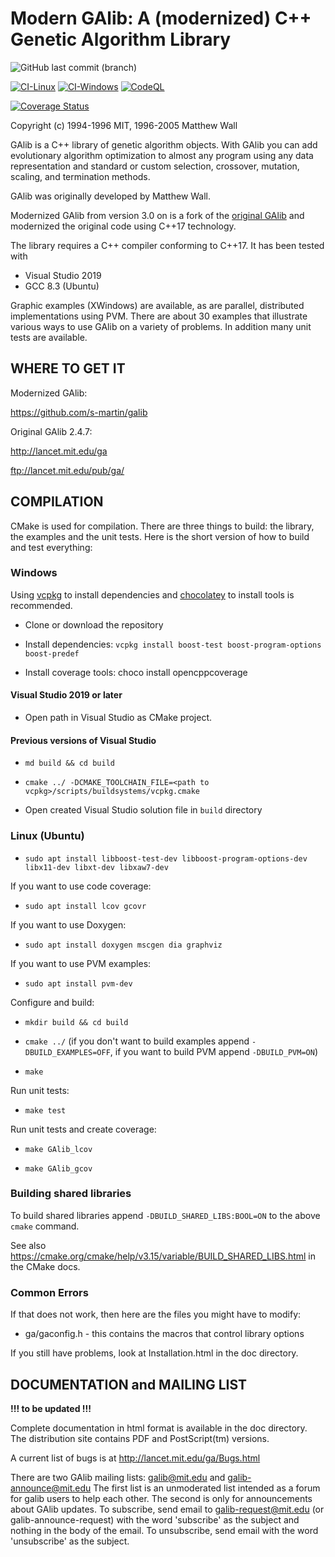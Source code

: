 # Modern GAlib: A (modernized) C++ Genetic Algorithm Library

![GitHub last commit (branch)](https://img.shields.io/github/last-commit/s-martin/galib/master)

[![CI-Linux](https://github.com/s-martin/galib/actions/workflows/ci-linux.yml/badge.svg)](https://github.com/s-martin/galib/actions/workflows/ci-linux.yml) [![CI-Windows](https://github.com/s-martin/galib/actions/workflows/ci-windows.yml/badge.svg)](https://github.com/s-martin/galib/actions/workflows/ci-windows.yml) [![CodeQL](https://github.com/s-martin/galib/actions/workflows/codeql-analysis.yml/badge.svg)](https://github.com/s-martin/galib/actions/workflows/codeql-analysis.yml)

[![Coverage Status](https://coveralls.io/repos/github/s-martin/galib/badge.svg?branch=master)](https://coveralls.io/github/s-martin/galib?branch=master)

Copyright (c) 1994-1996 MIT, 1996-2005 Matthew Wall

GAlib is a C++ library of genetic algorithm objects.  With GAlib you can add
evolutionary algorithm optimization to almost any program using any data
representation and standard or custom selection, crossover, mutation,
scaling, and termination methods.

GAlib was originally developed by Matthew Wall.

Modernized GAlib from version 3.0 on is a fork of the [original GAlib](http://lancet.mit.edu/ga) and modernized the original code using C++17 technology.  

The library requires a C++ compiler conforming to C++17. It has been tested with

- Visual Studio 2019
- GCC 8.3 (Ubuntu)

Graphic examples (XWindows) are available, as are
parallel, distributed implementations using PVM.  There are about 30 examples
that illustrate various ways to use GAlib on a variety of problems.
In addition many unit tests are available.

## WHERE TO GET IT

Modernized GAlib:

<https://github.com/s-martin/galib>

Original GAlib 2.4.7:

<http://lancet.mit.edu/ga>

<ftp://lancet.mit.edu/pub/ga/>

## COMPILATION

CMake is used for compilation. There are three things to build: the library, the examples
and the unit tests. Here is the short version of how to build and test everything:

### Windows

Using [vcpkg](https://github.com/microsoft/vcpkg) to install dependencies and [chocolatey](https://chocolatey.org) to install tools is recommended.

- Clone or download the repository

- Install dependencies: `vcpkg install boost-test boost-program-options boost-predef`

- Install coverage tools: choco install opencppcoverage

#### Visual Studio 2019 or later

- Open path in Visual Studio as CMake project.

#### Previous versions of Visual Studio

- `md build && cd build`

- `cmake ../ -DCMAKE_TOOLCHAIN_FILE=<path to vcpkg>/scripts/buildsystems/vcpkg.cmake`

- Open created Visual Studio solution file in `build` directory

### Linux (Ubuntu)

- `sudo apt install libboost-test-dev libboost-program-options-dev libx11-dev libxt-dev libxaw7-dev`

If you want to use code coverage:

- `sudo apt install lcov gcovr`

If you want to use Doxygen:

- `sudo apt install doxygen mscgen dia graphviz`

If you want to use PVM examples:

- `sudo apt install pvm-dev`

Configure and build:

- `mkdir build && cd build`

- `cmake ../` (if you don't want to build examples append `-DBUILD_EXAMPLES=OFF`, if you want to build PVM append `-DBUILD_PVM=ON`)

- `make`

Run unit tests:

- `make test`

Run unit tests and create coverage:

- `make GAlib_lcov`

- `make GAlib_gcov`

### Building shared libraries

To build shared libraries append `-DBUILD_SHARED_LIBS:BOOL=ON` to the above `cmake` command.

See also <https://cmake.org/cmake/help/v3.15/variable/BUILD_SHARED_LIBS.html> in the CMake docs.

### Common Errors

If that does not work, then here are the files you might have to modify:

- ga/gaconfig.h  - this contains the macros that control library options

If you still have problems, look at Installation.html in the doc directory.

## DOCUMENTATION and MAILING LIST

**!!! to be updated !!!**

Complete documentation in html format is available in the doc directory.  The
distribution site contains PDF and PostScript(tm) versions.

A current list of bugs is at <http://lancet.mit.edu/ga/Bugs.html>

There are two GAlib mailing lists:  galib@mit.edu and galib-announce@mit.edu
The first list is an unmoderated list intended as a forum for galib users to
help each other.  The second is only for announcements about GAlib updates.
To subscribe, send email to galib-request@mit.edu (or galib-announce-request)
with the word 'subscribe' as the subject and nothing in the body of the email.
To unsubscribe, send email with the word 'unsubscribe' as the subject.
